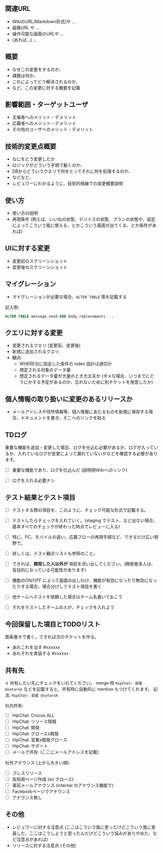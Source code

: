 ## 関連URL

* WikiのURL(Markdown形式)や ...
* 画像URL や ...
* 操作可能な画面のURLや ...
* (あれば...) ...


## 概要

* なぜこの変更をするのか、
* 課題は何か、
* これによってどう解決されるのか、
* など、この変更に対する概要を記載


## 影響範囲・ターゲットユーザ

* 主催者へのメリット・デメリット
* 応募者へのメリット・デメリット
* その他のユーザへのメリット・デメリット


## 技術的変更点概要

* なにをどう変更したか
* ロジックがどういう手順で動くのか、
* DBからどういうクエリで何をとってそれに何を処理するのか、
* などなど、
* レビュワーにわかるように、技術的視線での変更概要説明


## 使い方

* 使い方の説明
* 再現条件 (例えば、いいねの状態、デバイスの状態、プランの状態や、設定によってこういう風に使える、とかこういう画面が出てくる、とか条件があれば)


## UIに対する変更

* 変更前のスクリーンショット
* 変更後のスクリーンショット


## マイグレーション

* マイグレーションが必要な場合、`ALTER TABLE` 等を記載する

記入例:

```sql
ALTER TABLE message_send ADD body_replacements ...
```

## クエリに対する変更

* 変更されるクエリ (変更前、変更後)
* 新規に追加されるクエリ
* 観点:
    * WHERE句に指定した条件の index 設計は適切か
    * 想定される対象のデータ量
    * 想定されるデータ量が大量のとき大丈夫か (ダメな場合、いつまでにどうにかする予定があるのか、忘れないために別チケットを用意したか)


## 個人情報の取り扱いに変更のあるリリースか

* メールアドレスや住所情報等、個人情報にあたるものを新規に保存する場合、ドキュメントを書き、そこへのリンクを貼る


## TDログ

重要な機能を追加・変更した場合、ログを仕込む必要があるか、ログが入っているか、入れているログが変更によって漏れていないかなどを確認する必要があります。

* [ ] 重要な機能であり、ログを仕込んだ (説明用Wikiへのリンク)
* [ ] ログを入れる必要ナシ


## テスト結果とテスト項目

* [ ] テストする際の項目を、このように、チェック可能な形式で記載する。
* [ ] テストしたらチェックを入れていく。(staging でテスト、など出ない場合、基本すべてのチェックが終わった時点でレビューに入る)
* [ ] 特に、PC、モバイルの違い、応募フローの再現手順など、できるだけ広い視野で。
* [ ] 詳しくは、テスト観点リストも参照のこと。
* [ ] できれば、**開発した人以外が** 項目を洗い出してください。(開発者本人は、盲目的になっている可能性があります)
* [ ] 機能のON/OFF によって画面の出しわけ、機能が有効になったり無効になったりする場合、場合分けしてテスト項目を書く
* [ ] 他チームへテストを依頼した場合はチーム名書いておこう
* [ ] それをテストしたチームの人が、チェックを入れよう


## 今回保留した項目とTODOリスト

箇条書きで書く。できれば次のチケットを作る。

* あれこれを治す #xxxxxx
* あれそれを実装する #xxxxxx


## 共有先

↓ 共有したい先にチェックをいれてください。
merge 時
`HipChat: 部屋 @sotarok` などを記載すると、共有時に自動的に mention もつけてくれます。
記法: `HipChat: 部屋 @sotarok`

社内共有:

* [ ] HipChat: Crocos ALL
* [ ] HipChat: リリース情報
* [ ] HipChat: 開発
* [ ] HipChat: グロースx開発
* [ ] HipChat: 営業x開発グロース
* [ ] HipChat: サポート
* [ ] メールで共有: (ここにメールアドレスを記載)

社外アナウンス (上から大きい順):

* [ ] プレスリリース
* [ ] 告知用ページ作成 (w/ グロース)
* [ ] 事前メールアナウンス (internal のアナウンス機能で)
* [ ] Facebookページでアナウンス
* [ ] アナウンス無し

## その他

* レビュワーに対する注意点 (ここはこういう風に思ったけどこういう風に実装した、ここはこうしようと思ったんだけどこういう悩みがありやめた、など注意点があれば)
* リリースに対する注意点 (その他)
